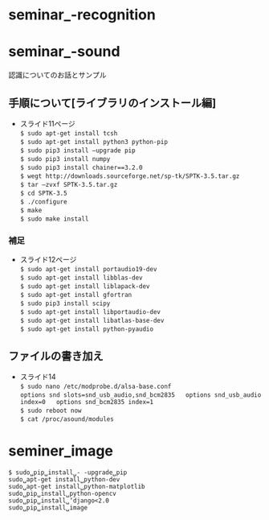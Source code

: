 # seminar_-recognition
# seminar_-sound
認識についてのお話とサンプル
## 手順について[ライブラリのインストール編]
 - スライド11ページ  
`$ sudo apt-get install tcsh`  
`$ sudo apt-get install python3 python-pip`  
`$ sudo pip3 install –upgrade pip`  
`$ sudo pip3 install numpy`  
`$ sudo pip3 install chainer==3.2.0`  
`$ wegt http://downloads.sourceforge.net/sp-tk/SPTK-3.5.tar.gz`  
`$ tar –zvxf SPTK-3.5.tar.gz`  
`$ cd SPTK-3.5`  
`$ ./configure`  
`$ make`  
`$ sudo make install`  
### 補足


 - スライド12ページ  
`$ sudo apt-get install portaudio19-dev`  
`$ sudo apt-get install libblas-dev`  
`$ sudo apt-get install liblapack-dev`  
`$ sudo apt-get install gfortran`  
`$ sudo pip3 install scipy`  
`$ sudo apt-get install libportaudio-dev`  
`$ sudo apt-get install libatlas-base-dev`  
`$ sudo apt-get install python-pyaudio`  

## ファイルの書き加え
 - スライド14  
`$ sudo nano /etc/modprobe.d/alsa-base.conf`  
`options snd slots=snd_usb_audio,snd_bcm2835  
options snd_usb_audio index=0  
options snd_bcm2835 index=1`  
`$ sudo reboot now`  
`$ cat /proc/asound/modules`  

# seminer_image
`$ sudo␣pip␣install␣- -upgrade␣pip`  
`sudo␣apt-get install␣python-dev`  
`sudo␣apt-get install␣python-matplotlib`  
`sudo␣pip␣install␣python-opencv`  
`sudo␣pip␣install␣‘django<2.0`  
`sudo␣pip␣install␣image`  
 
